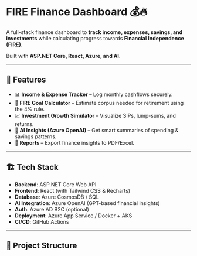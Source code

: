 # FIRE Finance Dashboard 💰🔥

A full-stack finance dashboard to **track income, expenses, savings, and investments** while calculating progress towards **Financial Independence (FIRE)**.  

Built with **ASP.NET Core, React, Azure, and AI**.  

---

## 🚀 Features
- 📊 **Income & Expense Tracker** – Log monthly cashflows securely.  
- 🎯 **FIRE Goal Calculator** – Estimate corpus needed for retirement using the 4% rule.  
- 📈 **Investment Growth Simulator** – Visualize SIPs, lump-sums, and returns.  
- 🤖 **AI Insights (Azure OpenAI)** – Get smart summaries of spending & savings patterns.  
- 📑 **Reports** – Export finance insights to PDF/Excel.  

---

## 🏗️ Tech Stack
- **Backend**: ASP.NET Core Web API  
- **Frontend**: React (with Tailwind CSS & Recharts)  
- **Database**: Azure CosmosDB / SQL  
- **AI Integration**: Azure OpenAI (GPT-based financial insights)  
- **Auth**: Azure AD B2C (optional)  
- **Deployment**: Azure App Service / Docker + AKS  
- **CI/CD**: GitHub Actions  

---

## 📂 Project Structure

